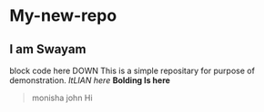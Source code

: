 # My-new-repo
## I am Swayam
block code here DOWN
This is a simple repositary for purpose of demonstration.
*ItLIAN  here*
**Bolding Is here**
>monisha john Hi
